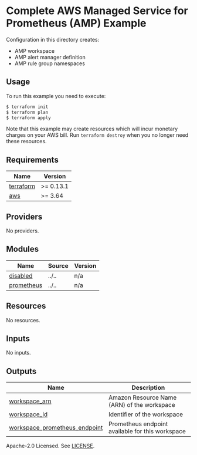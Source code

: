 # Complete AWS Managed Service for Prometheus (AMP) Example

Configuration in this directory creates:

- AMP workspace
- AMP alert manager definition
- AMP rule group namespaces

## Usage

To run this example you need to execute:

```bash
$ terraform init
$ terraform plan
$ terraform apply
```

Note that this example may create resources which will incur monetary charges on your AWS bill. Run `terraform destroy` when you no longer need these resources.

<!-- BEGINNING OF PRE-COMMIT-TERRAFORM DOCS HOOK -->
## Requirements

| Name | Version |
|------|---------|
| <a name="requirement_terraform"></a> [terraform](#requirement\_terraform) | >= 0.13.1 |
| <a name="requirement_aws"></a> [aws](#requirement\_aws) | >= 3.64 |

## Providers

No providers.

## Modules

| Name | Source | Version |
|------|--------|---------|
| <a name="module_disabled"></a> [disabled](#module\_disabled) | ../.. | n/a |
| <a name="module_prometheus"></a> [prometheus](#module\_prometheus) | ../.. | n/a |

## Resources

No resources.

## Inputs

No inputs.

## Outputs

| Name | Description |
|------|-------------|
| <a name="output_workspace_arn"></a> [workspace\_arn](#output\_workspace\_arn) | Amazon Resource Name (ARN) of the workspace |
| <a name="output_workspace_id"></a> [workspace\_id](#output\_workspace\_id) | Identifier of the workspace |
| <a name="output_workspace_prometheus_endpoint"></a> [workspace\_prometheus\_endpoint](#output\_workspace\_prometheus\_endpoint) | Prometheus endpoint available for this workspace |
<!-- END OF PRE-COMMIT-TERRAFORM DOCS HOOK -->

Apache-2.0 Licensed. See [LICENSE](../../LICENSE).
